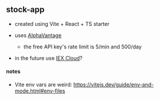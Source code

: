## stock-app

- created using Vite + React + TS starter

- uses [AlphaVantage](https://www.alphavantage.co/documentation/)
  - the free API key's rate limit is 5/min and 500/day
- in the future use [IEX Cloud](https://iexcloud.io/)?

#### notes

- Vite env vars are weird: https://vitejs.dev/guide/env-and-mode.html#env-files
